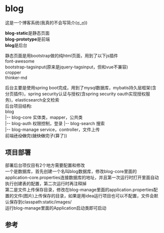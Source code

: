 # blog
这是一个博客系统(我真的不会写简介(ಥ_ಥ))

**blog-static**是静态页面  
**blog-prototype**是前端  
**blog**是后台  

静态页面是用bootstrap做的纯html页面，用到了以下js插件  
font-awesome  
bootstrap-tagsinput(原来是jquery-tagsinput，但和vue不兼容)  
cropper  
thinker-md  

后台主要是使用spring boot完成，用到了mysql数据库，mybatis持久层框架(含分页插件)，spring security认证与授权(含spring security oauth实现授权服务)，elasticsearch全文检索  
后台项目结构:  
blog  
|-- blog-core 实体类，mapper，公共类  
|-- blog-auth 权限控制，登录
|-- blog-search 搜索  
|-- blog-manage service，controller，文件上传  
前端~~还没做完~~(~~就快做完了~~(算了)) 

## 项目部署
部署后台项仅目有2个地方需要配置和修改  
一个是数据库，首先创建一个名叫blog数据库，修改blog-core里面的application-core.properties连接数据库的地址，并且第一次运行时打开里面自动执行创建表的配置，第二次运行时再注释掉  
第二是文件上传保存目录，修改在blog-manage里面的application.properties配置的文件(图片)上传保存的目录，如果是用idea运行项目也可以不配置，文件会默认保存到classpath:static/images/  
运行blog-manage里面的Application启动类即可启动

## 参考


